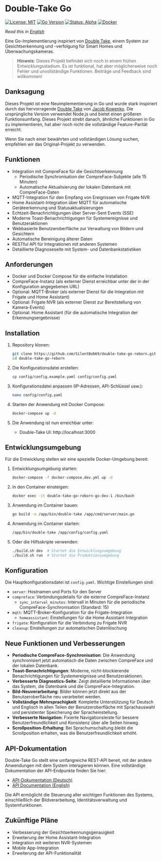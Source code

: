 # Double-Take Go

[![License: MIT](https://img.shields.io/badge/License-MIT-yellow.svg)](https://opensource.org/licenses/MIT)
[![Go Version](https://img.shields.io/badge/Go-1.24-blue.svg)](https://golang.org)
[![Status: Alpha](https://img.shields.io/badge/Status-Alpha-red.svg)]()
[![Docker](https://img.shields.io/badge/Docker-Required-blue.svg)]()

*Read this in [English](README.en.md)*

Eine Go-Implementierung inspiriert von [Double Take](https://github.com/jakowenko/double-take), einem System zur Gesichtserkennung und -verfolgung für Smart Homes und Überwachungskameras.

> **Hinweis**: Dieses Projekt befindet sich noch in einem frühen Entwicklungsstadium. Es ist funktional, hat aber möglicherweise noch Fehler und unvollständige Funktionen. Beiträge und Feedback sind willkommen!

## Danksagung

Dieses Projekt ist eine Neuimplementierung in Go und wurde stark inspiriert durch das hervorragende [Double Take](https://github.com/jakowenko/double-take) von [Jacob Kowenko](https://github.com/jakowenko). Die ursprüngliche Version verwendet Node.js und bietet einen größeren Funktionsumfang. Dieses Projekt strebt danach, ähnliche Funktionen in Go zu implementieren, hat aber noch nicht die vollständige Feature-Parität erreicht.

Wenn Sie nach einer bewährten und vollständigen Lösung suchen, empfehlen wir das Original-Projekt zu verwenden.

## Funktionen

- Integration mit CompreFace für die Gesichtserkennung
  - Periodische Synchronisation der CompreFace-Subjekte (alle 15 Minuten)
  - Automatische Aktualisierung der lokalen Datenbank mit CompreFace-Daten
- MQTT-Integration für den Empfang von Ereignissen von Frigate NVR
- Home Assistant-Integration über MQTT für automatische Geräteerkennung und Statusaktualisierungen
- Echtzeit-Benachrichtigungen über Server-Sent Events (SSE)
- Moderne Toast-Benachrichtigungen für Systemereignisse und Benutzeraktionen
- Webbasierte Benutzeroberfläche zur Verwaltung von Bildern und Gesichtern
- Automatische Bereinigung älterer Daten
- RESTful API für Integrationen mit anderen Systemen
- Detaillierte Diagnoseseite mit System- und Datenbankstatistiken

## Anforderungen

- Docker und Docker Compose für die einfache Installation
- CompreFace-Instanz (als externer Dienst erreichbar unter der in der Konfiguration angegebenen URL)
- Optional: MQTT-Broker (als externer Dienst für die Integration mit Frigate und Home Assistant)
- Optional: Frigate NVR (als externer Dienst zur Bereitstellung von Kamera-Events)
- Optional: Home Assistant (für die automatische Integration der Erkennungsergebnisse)

## Installation

1. Repository klonen:
   ```bash
   git clone https://github.com/SilentBob69/double-take-go-reborn.git
   cd double-take-go-reborn
   ```

2. Die Konfigurationsdatei erstellen:
   ```bash
   cp config/config.example.yaml config/config.yaml
   ```

3. Konfigurationsdatei anpassen (IP-Adressen, API-Schlüssel usw.):
   ```bash
   nano config/config.yaml
   ```

4. Starten der Anwendung mit Docker Compose:
   ```bash
   docker-compose up -d
   ```

5. Die Anwendung ist nun erreichbar unter:
   - Double-Take UI: http://localhost:3000

## Entwicklungsumgebung

Für die Entwicklung stellen wir eine spezielle Docker-Umgebung bereit:

1. Entwicklungsumgebung starten:
   ```bash
   docker-compose -f docker-compose.dev.yml up -d
   ```

2. In den Container einsteigen:
   ```bash
   docker exec -it double-take-go-reborn-go-dev-1 /bin/bash
   ```

3. Anwendung im Container bauen:
   ```bash
   go build -o /app/bin/double-take /app/cmd/server/main.go
   ```

4. Anwendung im Container starten:
   ```bash
   /app/bin/double-take /app/config/config.yaml
   ```

5. Oder die Hilfsskripte verwenden:
   ```bash
   ./build.sh dev  # Startet die Entwicklungsumgebung
   ./build.sh run  # Startet die Produktionsumgebung
   ```

## Konfiguration

Die Hauptkonfigurationsdatei ist `config.yaml`. Wichtige Einstellungen sind:

- `server`: Hostnamen und Ports für den Server
- `compreface`: Verbindungsdetails für die externe CompreFace-Instanz
  - `sync_interval_minutes`: Intervall in Minuten für die periodische CompreFace-Synchronisation (Standard: 15)
- `mqtt`: MQTT-Broker-Konfiguration für die Frigate-Integration
  - `homeassistant`: Einstellungen für die Home Assistant-Integration
- `frigate`: Konfiguration für die Verbindung zu Frigate NVR
- `cleanup`: Einstellungen zur automatischen Datenlöschung

## Neue Funktionen und Verbesserungen

- **Periodische CompreFace-Synchronisation**: Die Anwendung synchronisiert jetzt automatisch die Daten zwischen CompreFace und der lokalen Datenbank.
- **Toast-Benachrichtigungen**: Moderne, nicht-blockierende Benachrichtigungen für Systemereignisse und Benutzeraktionen.
- **Verbesserte Diagnostics-Seite**: Zeigt detaillierte Informationen über das System, die Datenbank und die CompreFace-Integration.
- **Bild-Neuverarbeitung**: Bilder können jetzt direkt aus der Benutzeroberfläche neu verarbeitet werden.
- **Vollständige Mehrsprachigkeit**: Komplette Unterstützung für Deutsch und Englisch in allen Teilen der Benutzeroberfläche mit Sprachauswahl und persistenter Speicherung der Spracheinstellung.
- **Verbesserte Navigation**: Fixierte Navigationsleiste für bessere Benutzerfreundlichkeit und Konsistenz über alle Seiten hinweg.
- **Scrollposition-Erhaltung**: Bei Sprachumschaltung bleibt die Scrollposition erhalten, was die Benutzerfreundlichkeit erhöht.

## API-Dokumentation

Double-Take Go stellt eine umfangreiche REST-API bereit, mit der andere Anwendungen mit dem System interagieren können. Eine vollständige Dokumentation der API-Endpunkte finden Sie hier:

- [API-Dokumentation (Deutsch)](docs/API.md)
- [API Documentation (English)](docs/API.en.md)

Die API ermöglicht die Steuerung aller wichtigen Funktionen des Systems, einschließlich der Bildverarbeitung, Identitätsverwaltung und Systemfunktionen.

## Zukünftige Pläne

- Verbesserung der Gesichtserkennungsgenauigkeit
- Erweiterung der Home Assistant-Integration
- Integration mit weiteren NVR-Systemen
- Mobile App-Integration
- Erweiterung der API-Funktionalität
